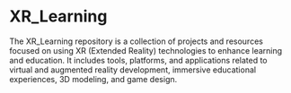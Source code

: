 # XR_Learning
The XR_Learning repository is a collection of projects and resources focused on using XR (Extended Reality) technologies to enhance learning and education. It includes tools, platforms, and applications related to virtual and augmented reality development, immersive educational experiences, 3D modeling, and game design.
